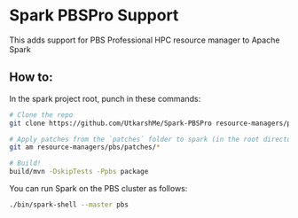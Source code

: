 # Spark PBSPro Support
This adds support for PBS Professional HPC resource manager to Apache Spark

## How to:
In the spark project root, punch in these commands:
```bash
# Clone the repo
git clone https://github.com/UtkarshMe/Spark-PBSPro resource-managers/pbs

# Apply patches from the `patches` folder to spark (in the root directory).
git am resource-managers/pbs/patches/*

# Build!
build/mvn -DskipTests -Ppbs package
```

You can run Spark on the PBS cluster as follows:
```bash
./bin/spark-shell --master pbs
```

